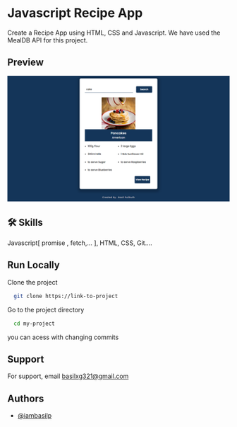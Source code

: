 
# Javascript Recipe App

Create a Recipe App using HTML, CSS and Javascript. We have used the MealDB API for this project.




## Preview

![Portfolio](./images/preview.png)


## 🛠 Skills
Javascript[ promise , fetch,... ], HTML, CSS, Git....


## Run Locally

Clone the project

```bash
  git clone https://link-to-project
```

Go to the project directory

```bash
  cd my-project
```

you can acess with changing commits


## Support

For support, email basilxg321@gmail.com


## Authors

- [@iambasilp](https://www.github.com/iambasilp)

